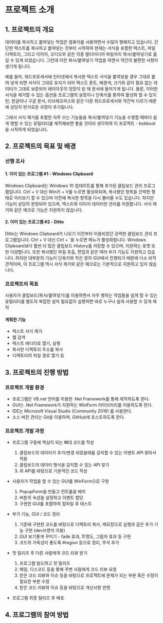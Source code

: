 # 프로젝트 소개
## 1. 프로젝트의 개요

데이터를 복사하고 붙여넣는 작업은 컴퓨터를 사용하면서 수많이 행해지고 있습니다. 간단한 텍스트를 복사하고 붙여넣는 것부터 시작하여 현재는 서식을 포함한 텍스트, 파일 디렉토리, 그리고 이미지, 오디오와 같은 각종 멀티미디어 파일까지 복사/붙여넣기로 옮길 수 있게 되었습니다. 그런데 이런 복사/붙여넣기 작업을 하면서 약간의 불편한 사항이 생기게 됩니다.

 예를 들어, 워드프로세서에 인터넷에서 복사한 텍스트 서식을 붙여넣을 경우 그대로 붙여 넣게 되면 서식이 그대로 유지가 되어 텍스트 폰트, 배경색, 크기와 같이 필요 없는 데이터가 그대로 보존되어 레이아웃이 엉망이 된 채 문서에 들어가게 됩니다. 물론, 이러한 서식을 제거할 수 있는 옵션을 프로그램의 설정이나 단축키를 통하여 활성화 할 수 있지만, 한글이나 구글 문서, 리브레오피스와 같은 다른 워드프로세서와 약간씩 다르기 때문에 상당히 번거로운 과정이 추가됩니다.
 
 그래서 서식 제거를 포함한 자주 쓰는 기능들을 복사/붙여넣기 기능을 수행할 때마다 쉽게 행할 수 있는 유틸리티를 제작해보면 좋을 것이라 생각하여 이 프로젝트 - bokboot을 시작하게 되었습니다.


## 2. 프로젝트의 목표 및 배경

### 선행 조사
#### 1. 이미 있는 프로그램 #1 - Windows Clipboard
Windows Clipboard는 Windows 10 업데이트를 통해 추가된 클립보드 관리 프로그램입니다. Ctrl + V 대신 Win키 + V를 누르면 활성화되며, 복사했던 항목을 간략한 형태로 미리보기 할 수 있으며 이전에 복사한 항목을 다시 불러올 수도 있습니다. 하지만 기능이 상당히 한정되어 있으며, 텍스트와 이미지 데이터만 관리를 지원합니다. 서식 제거와 같은 매크로 기능은 지원하지 않습니다.

#### 2. 이미 있는 프로그램 #2 - Ditto
Ditto는 Windows Clipboard가 나오기 이전부터 이용되었던 강력한 클립보드 관리 프로그램입니다. Ctrl + V 대신 Ctrl + `을 누르면 메뉴가 활성화됩니다. Windows Clipboard보다 훨씬 더 많은 클립보드 History를 저장할 수 있으며, 지원하는 포맷 또한 다양합니다. 또한 복사했던 파일 추출, 편집과 같은 여러 부가 기능도 지원하고 있습니다. 하지만 대부분의 기능이 단축키와 작은 창의 GUI에서 진행되기 때문에 다소 비직관적이며, 이 프로그램 역시 서식 제거와 같은 매크로는 기본적으로 지원하고 있지 않습니다.



### 프로젝트의 목표
사용자가 클립보드(복사/붙여넣기)를 이용하면서 자주 행하는 작업들을 쉽게 할 수 있는 유틸리티를 별도의 복잡한 설치 필요없이 실행하면 바로 누구나 쉽게 사용할 수 있게 제작

#### 계획한 기능
- 텍스트 서식 제거
- 웹 검색
- 텍스트 에디터로 열기, 실행
- 복사한 디렉토리 주소를 복사
- 디렉토리의 파일 경로 열기 등




## 3. 프로젝트의 진행 방법
### 프로젝트 개발 환경
- 프로그램은 VB.net 언어를 이용한 .Net Framework를 통해 제작하도록 한다.
- GUI는 .Net Framework가 지원하는 WinForm 라이브러리를 이용하도록 한다.
- IDE는 Microsoft Visual Studio (Community 2019) 를 사용한다.
- 소스 버전 관리는 Git을 이용하며, GitHub에 호스트하도록 한다.

### 프로젝트 개발 과정
- 프로그램 구동에 핵심이 되는 뼈대 코드를 작성
	1. 클립보드의 데이터가 추가/변경 되었을때를 감지할 수 있는 이벤트 API 찾아서 적용
	2. 클립보드의 데이터 형식을 감지할 수 있는 API 찾기
	3. 위 API를 바탕으로 기본적인 코드 작성
  
- 사용자가 작업을 할 수 있는 GUI를 WinForm으로 구현
	1. PopupForm을 만들고 컨트롤을 배치
	2. 버튼의 속성을 설정하고 이벤트 할당
	3. 구현한 GUI를 포함하여 컴파일 후 테스트
  
- 부가 기능, GUI / 코드 정리
	1. 기존에 구현한 코드를 바탕으로 디렉토리 복사, 메모장으로 실행과 같은 추가 기능 구현 (dev브랜치 이용)
	2. GUI 보기좋게 꾸미기 - fade 효과, 투명도, 그림자 효과 등 구현
	3. 코드의 가독성이 좋도록 #region 등으로 정리, 주석 추가
  
- 첫 릴리즈 후 다른 사람에게 코드 리뷰 받기
	1. 프로그램 빌드하고 첫 릴리즈
	2. 메일, 디스코드 등을 통해 주변 사람에게 코드 리뷰 요청
	3. 받은 코드 리뷰와 이슈 등을 바탕으로 프로젝트에 문제가 되는 부분 혹은 수정이 필요한 부분 수정
	4. 받은 코드 리뷰와 이슈 등을 바탕으로 개선사항 반영
- 프로그램 최종 릴리즈 후 배포


## 4. 프로그램의 참여 방법

